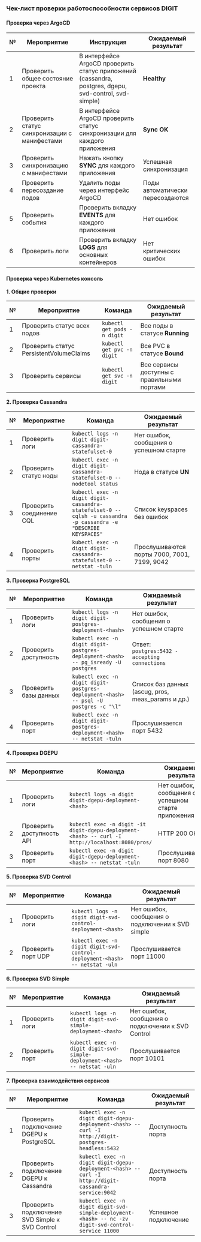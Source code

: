 ### Чек-лист проверки работоспособности сервисов DIGIT

#### Проверка через ArgoCD

| № | Мероприятие | Инструкция | Ожидаемый результат |
|---|------------|------------|---------------------|
| 1 | Проверить общее состояние проекта | В интерфейсе ArgoCD проверить статус приложений (cassandra, postgres, dgepu, svd-control, svd-simple) | **Healthy** |
| 2 | Проверить статус синхронизации с манифестами | В интерфейсе ArgoCD проверить статус синхронизации для каждого приложения | **Sync OK** |
| 3 | Проверить синхронизацию с манифестами | Нажать кнопку **SYNC** для каждого приложения | Успешная синхронизация |
| 4 | Проверить пересоздание подов | Удалить поды через интерфейс ArgoCD | Поды автоматически пересоздаются |
| 5 | Проверить события | Проверить вкладку **EVENTS** для каждого приложения | Нет ошибок |
| 6 | Проверить логи | Проверить вкладку **LOGS** для основных контейнеров | Нет критических ошибок |

#### Проверка через Kubernetes консоль

**1. Общие проверки**

| № | Мероприятие | Команда | Ожидаемый результат |
|---|------------|---------|---------------------|
| 1 | Проверить статус всех подов | `kubectl get pods -n digit` | Все поды в статусе **Running** |
| 2 | Проверить статус PersistentVolumeClaims | `kubectl get pvc -n digit` | Все PVC в статусе **Bound** |
| 3 | Проверить сервисы | `kubectl get svc -n digit` | Все сервисы доступны с правильными портами |

**2. Проверка Cassandra**

| № | Мероприятие | Команда | Ожидаемый результат |
|---|------------|---------|---------------------|
| 1 | Проверить логи | `kubectl logs -n digit digit-cassandra-statefulset-0` | Нет ошибок, сообщения о успешном старте |
| 2 | Проверить статус ноды | `kubectl exec -n digit digit-cassandra-statefulset-0 -- nodetool status` | Нода в статусе **UN** |
| 3 | Проверить соединение CQL | `kubectl exec -n digit digit-cassandra-statefulset-0 -- cqlsh -u cassandra -p cassandra -e "DESCRIBE KEYSPACES"` | Список keyspaces без ошибок |
| 4 | Проверить порты | `kubectl exec -n digit digit-cassandra-statefulset-0 -- netstat -tuln` | Прослушиваются порты 7000, 7001, 7199, 9042 |

**3. Проверка PostgreSQL**

| № | Мероприятие | Команда | Ожидаемый результат |
|---|------------|---------|---------------------|
| 1 | Проверить логи | `kubectl logs -n digit digit-postgres-deployment-<hash>` | Нет ошибок, сообщения о успешном старте |
| 2 | Проверить доступность | `kubectl exec -n digit digit-postgres-deployment-<hash> -- pg_isready -U postgres` | Ответ: `postgres:5432 - accepting connections` |
| 3 | Проверить базы данных | `kubectl exec -n digit digit-postgres-deployment-<hash> -- psql -U postgres -c "\l"` | Список баз данных (ascug, pros, meas_params и др.) |
| 4 | Проверить порт | `kubectl exec -n digit digit-postgres-deployment-<hash> -- netstat -tuln` | Прослушивается порт 5432 |

**4. Проверка DGEPU**

| № | Мероприятие | Команда | Ожидаемый результат |
|---|------------|---------|---------------------|
| 1 | Проверить логи | `kubectl logs -n digit digit-dgepu-deployment-<hash>` | Нет ошибок, сообщения о успешном старте приложения |
| 2 | Проверить доступность API | `kubectl exec -n digit -it digit-dgepu-deployment-<hash> -- curl -I http://localhost:8080/pros/` | HTTP 200 OK |
| 3 | Проверить порт | `kubectl exec -n digit digit-dgepu-deployment-<hash> -- netstat -tuln` | Прослушивается порт 8080 |

**5. Проверка SVD Control**

| № | Мероприятие | Команда | Ожидаемый результат |
|---|------------|---------|---------------------|
| 1 | Проверить логи | `kubectl logs -n digit digit-svd-control-deployment-<hash>` | Нет ошибок, сообщения о подключении к SVD simple |
| 2 | Проверить порт UDP | `kubectl exec -n digit digit-svd-control-deployment-<hash> -- netstat -uln` | Прослушивается порт 11000 |

**6. Проверка SVD Simple**

| № | Мероприятие | Команда | Ожидаемый результат |
|---|------------|---------|---------------------|
| 1 | Проверить логи | `kubectl logs -n digit digit-svd-simple-deployment-<hash>` | Нет ошибок, сообщения о подключении к SVD Control |
| 2 | Проверить порт | `kubectl exec -n digit digit-svd-simple-deployment-<hash> -- netstat -uln` | Прослушивается порт 10101 |

**7. Проверка взаимодействия сервисов**

| № | Мероприятие | Команда | Ожидаемый результат |
|---|------------|---------|---------------------|
| 1 | Проверить подключение DGEPU к PostgreSQL | `kubectl exec -n digit digit-dgepu-deployment-<hash> -- curl -I http://digit-postgres-headless:5432` | Доступность порта |
| 2 | Проверить подключение DGEPU к Cassandra | `kubectl exec -n digit digit-dgepu-deployment-<hash> -- curl -I http://digit-cassandra-service:9042` | Доступность порта |
| 3 | Проверить подключение SVD Simple к SVD Control | `kubectl exec -n digit digit-svd-simple-deployment-<hash> -- nc -zv digit-svd-control-service 11000` | Успешное подключение |
